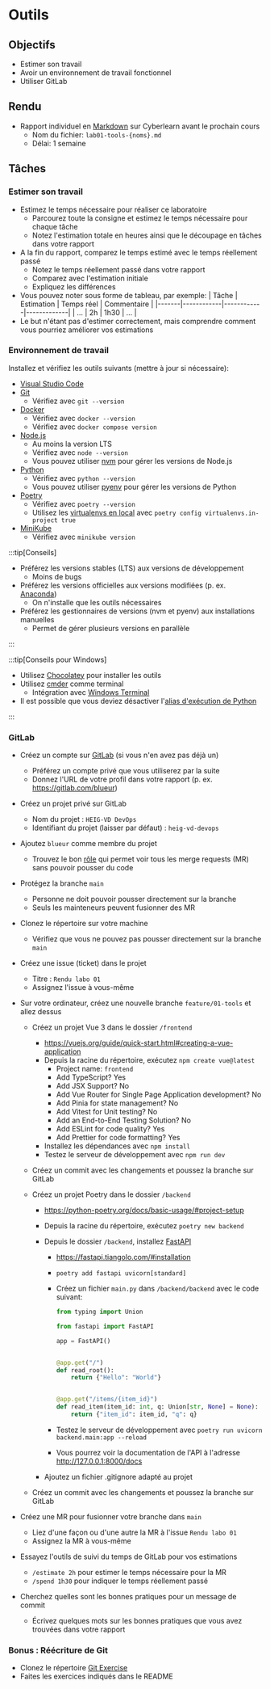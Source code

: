 # Outils

## Objectifs

- Estimer son travail
- Avoir un environnement de travail fonctionnel
- Utiliser GitLab

## Rendu

- Rapport individuel en [Markdown](https://fr.wikipedia.org/wiki/Markdown) sur Cyberlearn avant le prochain cours
  - Nom du fichier: `lab01-tools-{noms}.md`
  - Délai: 1 semaine

## Tâches

### Estimer son travail

- Estimez le temps nécessaire pour réaliser ce laboratoire
  - Parcourez toute la consigne et estimez le temps nécessaire pour chaque tâche
  - Notez l'estimation totale en heures ainsi que le découpage en tâches dans votre rapport
- A la fin du rapport, comparez le temps estimé avec le temps réellement passé
  - Notez le temps réellement passé dans votre rapport
  - Comparez avec l'estimation initiale
  - Expliquez les différences
- Vous pouvez noter sous forme de tableau, par exemple:
  | Tâche | Estimation | Temps réel | Commentaire |
  |-------|------------|------------|-------------|
  | ... | 2h | 1h30 | ... |
- Le but n'étant pas d'estimer correctement, mais comprendre comment vous pourriez améliorer vos estimations

### Environnement de travail

Installez et vérifiez les outils suivants (mettre à jour si nécessaire):

- [Visual Studio Code](https://code.visualstudio.com/)
- [Git](https://git-scm.com/)
  - Vérifiez avec `git --version`
- [Docker](https://www.docker.com/)
  - Vérifiez avec `docker --version`
  - Vérifiez avec `docker compose version`
- [Node.js](https://nodejs.org/)
  - Au moins la version LTS
  - Vérifiez avec `node --version`
  - Vous pouvez utiliser [nvm](https://github.com/nvm-sh/nvm) pour gérer les versions de Node.js
- [Python](https://www.python.org/)
  - Vérifiez avec `python --version`
  - Vous pouvez utiliser [pyenv](https://github.com/pyenv/pyenv) pour gérer les versions de Python
- [Poetry](https://python-poetry.org/)
  - Vérifiez avec `poetry --version`
  - Utilisez les [virtualenvs en local](https://python-poetry.org/docs/configuration/#virtualenvsin-project) avec `poetry config virtualenvs.in-project true`
- [MiniKube](https://minikube.sigs.k8s.io/docs/)
  - Vérifiez avec `minikube version`

:::tip[Conseils]

- Préférez les versions stables (LTS) aux versions de développement
  - Moins de bugs
- Préférez les versions officielles aux versions modifiées (p. ex. [Anaconda](https://www.anaconda.com/))
  - On n'installe que les outils nécessaires
- Préférez les gestionnaires de versions (nvm et pyenv) aux installations manuelles
  - Permet de gérer plusieurs versions en parallèle

:::

:::tip[Conseils pour Windows]

- Utilisez [Chocolatey](https://chocolatey.org/) pour installer les outils
- Utilisez [cmder](https://cmder.app/) comme terminal
  - Intégration avec [Windows Terminal](https://medium.com/talpor/windows-terminal-cmder-%EF%B8%8F-573e6890d143)
- Il est possible que vous deviez désactiver l'[alias d'exécution de Python](https://www.thewindowsclub.com/manage-app-execution-aliases-on-windows-10)

:::

### GitLab

- Créez un compte sur [GitLab](https://gitlab.com/) (si vous n'en avez pas déjà un)
  - Préférez un compte privé que vous utiliserez par la suite
  - Donnez l'URL de votre profil dans votre rapport (p. ex. https://gitlab.com/blueur)
- Créez un projet privé sur GitLab
  - Nom du projet : `HEIG-VD DevOps`
  - Identifiant du projet (laisser par défaut) : `heig-vd-devops`
- Ajoutez `blueur` comme membre du projet
  - Trouvez le bon [rôle](https://docs.gitlab.com/ee/user/permissions.html) qui permet voir tous les merge requests (MR) sans pouvoir pousser du code
- Protégez la branche `main`
  - Personne ne doit pouvoir pousser directement sur la branche
  - Seuls les mainteneurs peuvent fusionner des MR
- Clonez le répertoire sur votre machine
  - Vérifiez que vous ne pouvez pas pousser directement sur la branche `main`
- Créez une issue (ticket) dans le projet
  - Titre : `Rendu labo 01`
  - Assignez l'issue à vous-même
- Sur votre ordinateur, créez une nouvelle branche `feature/01-tools` et allez dessus

  - Créez un projet Vue 3 dans le dossier `/frontend`
    - https://vuejs.org/guide/quick-start.html#creating-a-vue-application
    - Depuis la racine du répertoire, exécutez `npm create vue@latest`
      - Project name: `frontend`
      - Add TypeScript? Yes
      - Add JSX Support? No
      - Add Vue Router for Single Page Application development? No
      - Add Pinia for state management? No
      - Add Vitest for Unit testing? No
      - Add an End-to-End Testing Solution? No
      - Add ESLint for code quality? Yes
      - Add Prettier for code formatting? Yes
    - Installez les dépendances avec `npm install`
    - Testez le serveur de développement avec `npm run dev`
  - Créez un commit avec les changements et poussez la branche sur GitLab
  - Créez un projet Poetry dans le dossier `/backend`

    - https://python-poetry.org/docs/basic-usage/#project-setup
    - Depuis la racine du répertoire, exécutez `poetry new backend`
    - Depuis le dossier `/backend`, installez [FastAPI](https://fastapi.tiangolo.com/)

      - https://fastapi.tiangolo.com/#installation
      - `poetry add fastapi uvicorn[standard]`
      - Créez un fichier `main.py` dans `/backend/backend` avec le code suivant:

        ```python showLineNumbers
        from typing import Union

        from fastapi import FastAPI

        app = FastAPI()


        @app.get("/")
        def read_root():
            return {"Hello": "World"}


        @app.get("/items/{item_id}")
        def read_item(item_id: int, q: Union[str, None] = None):
            return {"item_id": item_id, "q": q}
        ```

      - Testez le serveur de développement avec `poetry run uvicorn backend.main:app --reload`
      - Vous pourrez voir la documentation de l'API à l'adresse http://127.0.0.1:8000/docs

    - Ajoutez un fichier .gitignore adapté au projet

  - Créez un commit avec les changements et poussez la branche sur GitLab

- Créez une MR pour fusionner votre branche dans `main`
  - Liez d'une façon ou d'une autre la MR à l'issue `Rendu labo 01`
  - Assignez la MR à vous-même
- Essayez l'outils de suivi du temps de GitLab pour vos estimations
  - `/estimate 2h` pour estimer le temps nécessaire pour la MR
  - `/spend 1h30` pour indiquer le temps réellement passé
- Cherchez quelles sont les bonnes pratiques pour un message de commit
  - Écrivez quelques mots sur les bonnes pratiques que vous avez trouvées dans votre rapport

### Bonus : Réécriture de Git

- Clonez le répertoire [Git Exercise](https://github.com/blueur/git-exercises)
- Faites les exercices indiqués dans le README
